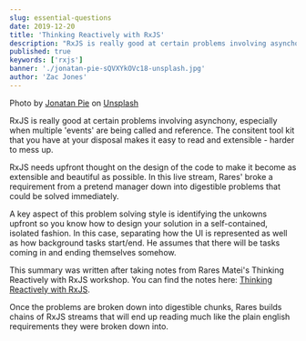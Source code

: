 ```yaml
---
slug: essential-questions
date: 2019-12-20
title: 'Thinking Reactively with RxJS'
description: "RxJS is really good at certain problems involving asynchony, especially when multiple 'events' are being called and reference."
published: true
keywords: ['rxjs']
banner: './jonatan-pie-sQVXYkOVc18-unsplash.jpg'
author: 'Zac Jones' 
---
```

Photo by [Jonatan Pie](https://unsplash.com/@r3dmax?utm_source=unsplash&utm_medium=referral&utm_content=creditCopyText) on [Unsplash](https://unsplash.com/?utm_source=unsplash&utm_medium=referral&utm_content=creditCopyText)

RxJS is really good at certain problems involving asynchony, especially when multiple 'events' are being called and reference. The consitent tool kit that you have at your disposal makes it easy to read and extensible - harder to mess up.

RxJS needs upfront thought on the design of the code to make it become as extensible and beautiful as possible. In this live stream, Rares' broke a requirement from a pretend manager down into digestible problems that could be solved immediately.

A key aspect of this problem solving style is identifying the unkowns upfront so you know how to design your solution in a self-contained, isolated fashion. In this case, separating how the UI is represented as well as how background tasks start/end. He assumes that there will be tasks coming in and ending themselves somehow.

This summary was written after taking notes from Rares Matei's Thinking Reactively with RxJS workshop. You can find the notes here: [Thinking Reactively with RxJS](https://github.com/zacjones93/thinking-reactively-rxjs-livestream-notes).

Once the problems are broken down into digestible chunks, Rares builds chains of RxJS streams that will end up reading much like the plain english requirements they were broken down into.